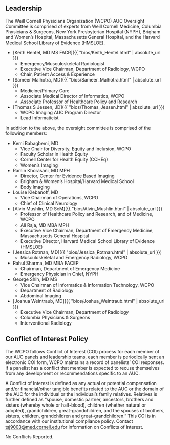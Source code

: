## Leadership

The Weill Cornell Physicians Organization (WCPO) AUC Oversight Committee is comprised of experts from Weill Cornell Medicine, Columbia
Physicians & Surgeons, New York Presbyterian Hospital (NYPH), Brigham and Women’s Hospital, Massachusetts General Hospital, and the Harvard
Medical School Library of Evidence (HMSLOE).

* [Keith Hentel, MD MS FACR]({{ "bios/Keith_Hentel.html" | absolute_url }})
  - Emergency/Musculoskeletal Radiologist
  - Executive Vice Chairman, Department of Radiology, WCPO
  - Chair, Patient Access & Experience
* [Sameer Malhotra, MD]({{ "bios/Sameer_Malhotra.html" | absolute_url }})
  - Medicine/Primary Care
  - Associate Medical Director of Informatics, WCPO
  - Associate Professor of Healthcare Policy and Research
* [Thomas S Jessen, JD]({{ "bios/Thomas_Jessen.html" | absolute_url }})
  - WCPO Imaging AUC Program Director
  - Lead Informaticist

In addition to the above, the oversight committee is comprised of the following members:

* Kemi Babagbemi, MD
  - Vice Chair for Diversity, Equity and Inclusion, WCPO
  - Faculty Scholar in Health Equity
  - Cornell Center for Health Equity (CCHEq)
  - Women’s Imaging
* Ramin Khorasani, MD MPH
  - Director, Center for Evidence Based Imaging
  - Brigham & Women’s Hospital/Harvard Medical School
  - Body Imaging
* Louise Klebanoff, MD
  - Vice Chairman of Operations, WCPO
  - Chief of Clinical Neurology
* [Alvin Mushlin, MD ScM]({{ "bios/Alvin_Mushlin.html" | absolute_url }})
  - Professor of Healthcare Policy and Research, and of Medicine, WCPO
  - Ali Raja, MD MBA MPH
  - Executive Vice Chairman, Department of Emergency Medicine, Massachusetts General Hospital
  - Executive Director, Harvard Medical School Library of Evidence (HMSLOE)
* [Jessica Rotman, MD]({{ "bios/Jessica_Rotman.html" | absolute_url }})
  - Musculoskeletal and Emergency Radiology, WCPO
* Rahul Sharma, MD MBA FACEP
  - Chairman, Department of Emergency Medicine
  - Emergency Physician in Chief, NYPH
* George Shih, MD MS
  - Vice Chairman of Informatics & Information Technology, WCPO
  - Department of Radiology
  - Abdominal Imaging
* [Joshua Weintraub, MD]({{ "bios/Joshua_Weintraub.html" | absolute_url }})
  - Executive Vice Chairman, Department of Radiology
  - Columbia Physicians & Surgeons
  - Interventional Radiology


## Conflict of Interest Policy

The WCPO follows Conflict of Interest (COI) process for each member of our AUC panels and leadership teams, each member is periodically sent an electronic COI form, WCPO maintains a record of panelists’ COI responses. If a panelist has a conflict that member is expected to recuse themselves from any development or recommendations specific to an AUC.

A Conflict of Interest is defined as any actual or potential compensation and/or financial/other tangible benefits related to the AUC or the domain of the AUC for the individual or the individual’s family relatives. Relatives is further defined as “spouse, domestic partner, ancestors, brothers and sisters (whereby whole or half-blood), children (whether natural or adopted), grandchildren, great-grandchildren, and the spouses of brothers, sisters, children, grandchildren and great-grandchildren.” This COI is in accordance with our institutional compliance policy. Contact [tsj9003@med.cornell.edu](mailto:tsj9003@med.cornell.edu) for information on Conflicts of Interest.

No Conflicts Reported.

<script type='text/javascript'>
var links = document.links;

for (var i = 0; i < links.length; i++) {
  if (links[i].hostname != window.location.hostname) {
    links[i].target = '_blank';
  }
}
</script>

